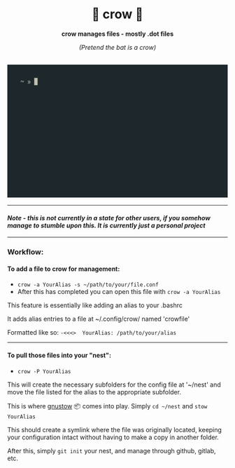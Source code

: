 <div align="center">

  <h1>🦀 crow 🦇</h1>

  <p>
    <strong>crow manages files - mostly .dot files</strong>
  
  _(Pretend the bat is a crow)_
  
  </p>
  &nbsp;&nbsp;&nbsp;&nbsp;&nbsp;&nbsp;<img src="demo-crow.gif">
</div>

---

#### *Note - this is not currently in a state for other users, if you somehow manage to stumble upon this. It is currently just a personal project*

---

### Workflow:
#### To add a file to crow for management:
- `crow -a YourAlias -s ~/path/to/your/file.conf`
- After this has completed you can open this file with `crow -a YourAlias`

This feature is essentially like adding an alias to your .bashrc

It adds alias entries to a file at ~/.config/crow/ named 'crowfile'

Formatted like so: `-<<<>  YourAlias: /path/to/your/alias`

----
#### To pull those files into your "nest":
- `crow -P YourAlias`

This will create the necessary subfolders for the config file at '~/nest' and move the file listed for the alias to the appropriate subfolder.

This is where [gnustow](https://www.gnu.org/software/stow/) 📦 comes into play. Simply `cd ~/nest` and `stow YourAlias`

This should create a symlink where the file was originally located, keeping your configuration intact without having to make a copy in another folder. 

After this, simply `git init` your nest, and manage through github, gitlab, etc.
